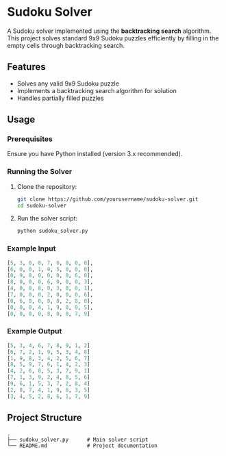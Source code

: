 # Sudoku Solver

A Sudoku solver implemented using the **backtracking search** algorithm. This project solves standard 9x9 Sudoku puzzles efficiently by filling in the empty cells through backtracking search.

## Features

- Solves any valid 9x9 Sudoku puzzle
- Implements a backtracking search algorithm for solution
- Handles partially filled puzzles

## Usage

### Prerequisites

Ensure you have Python installed (version 3.x recommended).

### Running the Solver

1. Clone the repository:

   ```bash
   git clone https://github.com/yourusername/sudoku-solver.git
   cd sudoku-solver
   ```

2. Run the solver script:

   ```bash
   python sudoku_solver.py
   ```

### Example Input

```python
[5, 3, 0, 0, 7, 0, 0, 0, 0],
[6, 0, 0, 1, 9, 5, 0, 0, 0],
[0, 9, 8, 0, 0, 0, 0, 6, 0],
[8, 0, 0, 0, 6, 0, 0, 0, 3],
[4, 0, 0, 8, 0, 3, 0, 0, 1],
[7, 0, 0, 0, 2, 0, 0, 0, 6],
[0, 6, 0, 0, 0, 0, 2, 8, 0],
[0, 0, 0, 4, 1, 9, 0, 0, 5],
[0, 0, 0, 0, 8, 0, 0, 7, 9]
```

### Example Output

```python
[5, 3, 4, 6, 7, 8, 9, 1, 2]
[6, 7, 2, 1, 9, 5, 3, 4, 8]
[1, 9, 8, 3, 4, 2, 5, 6, 7]
[8, 5, 9, 7, 6, 1, 4, 2, 3]
[4, 2, 6, 8, 5, 3, 7, 9, 1]
[7, 1, 3, 9, 2, 4, 8, 5, 6]
[9, 6, 1, 5, 3, 7, 2, 8, 4]
[2, 8, 7, 4, 1, 9, 6, 3, 5]
[3, 4, 5, 2, 8, 6, 1, 7, 9]
```

## Project Structure

```
.
├── sudoku_solver.py      # Main solver script
└── README.md             # Project documentation
```

